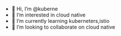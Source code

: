 - 👋 Hi, I’m @kuberne
- 👀 I’m interested in cloud native
- 🌱 I’m currently learning kuberneters,istio
- 💞️ I’m looking to collaborate on cloud native 
<!---
kuberne/kuberne is a ✨ special ✨ repository because its `README.md` (this file) appears on your GitHub profile.
You can click the Preview link to take a look at your changes.
--->
